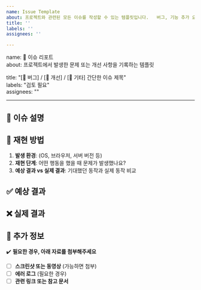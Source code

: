 ```yaml
---
name: Issue Template
about: 프로젝트와 관련된 모든 이슈를 작성할 수 있는 템플릿입니다.   버그, 기능 추가 요청, 개선 사항 등을 상세히 적어 주세요.
title: ''
labels: ''
assignees: ''

---
```


name: 🐛 이슈 리포트  
about: 프로젝트에서 발생한 문제 또는 개선 사항을 기록하는 템플릿  

title: "[🐛 버그] / [🔧 개선] / [📌 기타] 간단한 이슈 제목"  
labels: "검토 필요"  
assignees: ""  

---

## 📌 이슈 설명  
<!-- 해당 이슈에 대한 개요를 간략히 작성해주세요. -->

## 🔄 재현 방법  
1. **발생 환경**: (OS, 브라우저, 서버 버전 등)  
2. **재현 단계**: 어떤 행동을 했을 때 문제가 발생했나요?  
3. **예상 결과 vs 실제 결과**: 기대했던 동작과 실제 동작 비교  

## ✅ 예상 결과  
<!-- 정상적으로 작동했다면 어떤 결과가 나와야 하나요? -->

## ❌ 실제 결과  
<!-- 실제로 어떤 일이 발생했나요? -->

## 📎 추가 정보  
✔️ **필요한 경우, 아래 자료를 첨부해주세요**  
- [ ] **스크린샷 또는 동영상** (가능하면 첨부)  
- [ ] **에러 로그** (필요한 경우)  
- [ ] **관련 링크 또는 참고 문서**
